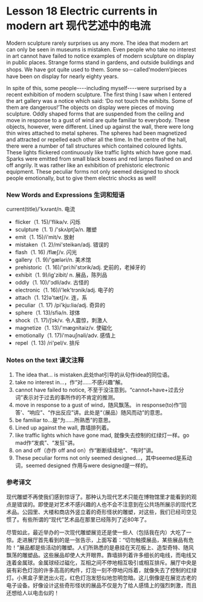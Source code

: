 # Lesson 18 Electric currents in modern art 现代艺述中的电流
Modern sculpture rarely surprises us any more. The idea that modern art can only be seen in museums is mistaken. Even people who take no interest in art cannot have failed to notice examples of modern sculpture on display in public places. Strange forms stand in gardens, and outside buildings and shops. We have got quite used to them. Some so－called‘modern’pieces have been on display for nearly eighty years.

In spite of this, some people----including myself----were surprised by a recent exhibition of modern sculpture. The first thing I saw when I entered the art gallery was a notice which said: ‘Do not touch the exhibits. Some of them are dangerous!’The objects on display were pieces of moving sculpture. Oddly shaped forms that are suspended from the ceiling and move in response to a gust of wind are quite familiar to everybody. These objects, however, were different. Lined up against the wall, there were long thin wires attached to metal spheres. The spheres had been magnetized and attracted or repelled each other all the time. In the centre of the hall, there were a number of tall structures which contained coloured lights. These lights flickered continuously like traffic lights which have gone mad. Sparks were emitted from small black boxes and red lamps flashed on and off angrily. It was rather like an exhibition of prehistoric electronic equipment. These peculiar forms not only seemed designed to shock people emotionally, but to give them electric shocks as well!

### New Words and Expressions 生词和短语

current(title)/'kʌrənt/n. 电流
* flicker（1. 15)/'flikə/v. 闪烁
* sculpture（1. 1) /'skʌlptʃə/n. 雕塑
* emit（1. 15)/i'mit/v. 放射
* mistaken（1. 2)/mi'steikən/adj. 错误的
* flash（1. 16) /flæʃ/v. 闪光
* gallery（1. 9)/'gæləri/n. 美术馆
* prehistoric（1. 16)/'pri:hi'stɔrik/adj. 史前的，老掉牙的
* exhibit（1. 9)/ig'zibit/ n. 展品，陈列品
* oddly（1. 10)/'ɔdli/adv. 古怪的
* electronic（1. 16)/i'lek'trɔnik/adj. 电子的
* attach（1. 12)ə'tætʃ/v. 连，系
* peculiar（1. 17) /pi'kju:liə/adj. 奇异的
* sphere（1. 13)/sfiə/n. 球体
* shock（1. 17)/ʃɔk/v. 令人震惊，刺激人
* magnetize（1. 13)/'mægnitaiz/v. 使磁化
* emotionally（1. 17)i'məuʃnəli/adv. 感情上
* repel（1. 13) /ri'pel/v. 排斥

### Notes on the text 课文注释

1. The idea that… is mistaken.此处that引导的从句作idea的同位语。
2. take no interest in…，作“对……不感兴趣”解。
3. cannot have failed to notice, 不至于没注意到。“cannot+have+过去分词”表示对于过去的事所作的不肯定的推测。
4. move in response to a gust of wind，随风飘荡。
	in response(to)作“回答’、“响应”、“作出反应”讲。此处是“（展品）随风而动”的意思。
5. be familiar to…是“为……所熟悉”的意思。
6. Lined up against the wall, 靠墙排列着。
7. like traffic lights which have gone mad, 就像失去控制的红绿灯一样。go mad作“发疯”、“发狂”讲。
8. on and off（亦作 off and on）作“断断续续地”、“有时”讲。
9. These peculiar forms not only seemed designed…，其中seemed是系动词，seemed designed 作用与were designed是一样的。

### 参考译文

现代雕塑不再使我们感到惊讶了。那种认为现代艺术只能在博物馆里才能看到的观点是错误的。即使是对艺术不感兴趣的人也不会不注意到在公共场所展示的现代艺术品。公园里、大楼和商店外竖立着的奇形怪状的雕塑，对这些，我们已经司空见惯了。有些所谓的“现代”艺术品在那里已经陈列了近80年了。

尽管如此，最近举办的一次现代雕塑展览还是使一些人（包括我在内）大吃了一惊。走进展厅首先看到的是一张告示，上面写着：“切勿触摸展品，某些展品有危险！”展品都是些活动的雕塑。人们所熟悉的是悬挂在天花板上、造型奇特、随风飘荡的雕塑品。这些展品却使人大开眼界。靠墙排列着许多细长的电线，而电线又连着金属球。金属球经过磁化，互相之间不停地相互吸引或相互排斥。展厅中央是装有彩色灯泡的许多高高的构件，灯泡一刻不停地闪烁着，就像失去了控制的红绿灯。小黑盒子里迸出火花，红色灯泡发怒似地忽明忽暗。这儿倒像是在展览古老的电子设备。好像设计这些奇形怪状的展品不仅是为了给人感情上的强烈刺激，而且还想给人以电击似的！

